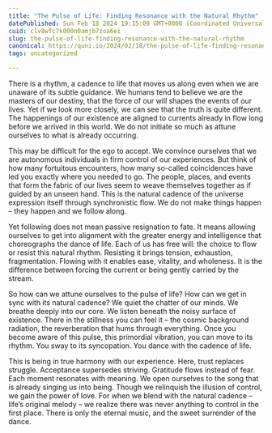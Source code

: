 ```yaml
---
title: "The Pulse of Life: Finding Resonance with the Natural Rhythm"
datePublished: Sun Feb 18 2024 19:15:09 GMT+0000 (Coordinated Universal Time)
cuid: clv8wfc7k000n0amjb7zoa6ei
slug: the-pulse-of-life-finding-resonance-with-the-natural-rhythm
canonical: https://quni.io/2024/02/18/the-pulse-of-life-finding-resonance-with-the-natural-rhythm/
tags: uncategorized

---
```


There is a rhythm, a cadence to life that moves us along even when we are unaware of its subtle guidance. We humans tend to believe we are the masters of our destiny, that the force of our will shapes the events of our lives. Yet if we look more closely, we can see that the truth is quite different. The happenings of our existence are aligned to currents already in flow long before we arrived in this world. We do not initiate so much as attune ourselves to what is already occurring.

This may be difficult for the ego to accept. We convince ourselves that we are autonomous individuals in firm control of our experiences. But think of how many fortuitous encounters, how many so-called coincidences have led you exactly where you needed to go. The people, places, and events that form the fabric of our lives seem to weave themselves together as if guided by an unseen hand. This is the natural cadence of the universe expression itself through synchronistic flow. We do not make things happen – they happen and we follow along.

Yet following does not mean passive resignation to fate. It means allowing ourselves to get into alignment with the greater energy and intelligence that choreographs the dance of life. Each of us has free will: the choice to flow or resist this natural rhythm. Resisting it brings tension, exhaustion, fragmentation. Flowing with it enables ease, vitality, and wholeness. It is the difference between forcing the current or being gently carried by the stream.

So how can we attune ourselves to the pulse of life? How can we get in sync with its natural cadence? We quiet the chatter of our minds. We breathe deeply into our core. We listen beneath the noisy surface of existence. There in the stillness you can feel it – the cosmic background radiation, the reverberation that hums through everything. Once you become aware of this pulse, this primordial vibration, you can move to its rhythm. You sway to its syncopation. You dance with the cadence of life.

This is being in true harmony with our experience. Here, trust replaces struggle. Acceptance supersedes striving. Gratitude flows instead of fear. Each moment resonates with meaning. We open ourselves to the song that is already singing us into being. Though we relinquish the illusion of control, we gain the power of love. For when we blend with the natural cadence – life’s original melody – we realize there was never anything to control in the first place. There is only the eternal music, and the sweet surrender of the dance.